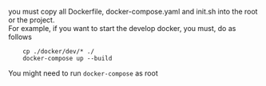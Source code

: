 you must copy all Dockerfile, docker-compose.yaml and init.sh into the root or the project.  
For example, if you want to start the develop docker, you must, do as follows
        
        cp ./docker/dev/* ./
        docker-compose up --build
        
You might need to run ```docker-compose``` as root
